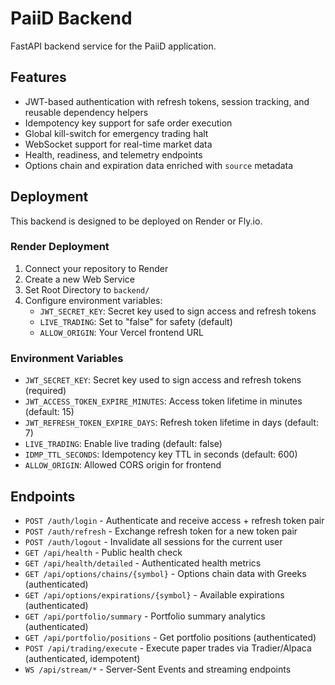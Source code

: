 # PaiiD Backend

FastAPI backend service for the PaiiD application.

## Features

- JWT-based authentication with refresh tokens, session tracking, and reusable dependency helpers
- Idempotency key support for safe order execution
- Global kill-switch for emergency trading halt
- WebSocket support for real-time market data
- Health, readiness, and telemetry endpoints
- Options chain and expiration data enriched with `source` metadata

## Deployment

This backend is designed to be deployed on Render or Fly.io.

### Render Deployment

1. Connect your repository to Render
2. Create a new Web Service
3. Set Root Directory to `backend/`
4. Configure environment variables:
   - `JWT_SECRET_KEY`: Secret key used to sign access and refresh tokens
   - `LIVE_TRADING`: Set to "false" for safety (default)
   - `ALLOW_ORIGIN`: Your Vercel frontend URL

### Environment Variables

- `JWT_SECRET_KEY`: Secret key used to sign access and refresh tokens (required)
- `JWT_ACCESS_TOKEN_EXPIRE_MINUTES`: Access token lifetime in minutes (default: 15)
- `JWT_REFRESH_TOKEN_EXPIRE_DAYS`: Refresh token lifetime in days (default: 7)
- `LIVE_TRADING`: Enable live trading (default: false)
- `IDMP_TTL_SECONDS`: Idempotency key TTL in seconds (default: 600)
- `ALLOW_ORIGIN`: Allowed CORS origin for frontend

## Endpoints

- `POST /auth/login` - Authenticate and receive access + refresh token pair
- `POST /auth/refresh` - Exchange refresh token for a new token pair
- `POST /auth/logout` - Invalidate all sessions for the current user
- `GET /api/health` - Public health check
- `GET /api/health/detailed` - Authenticated health metrics
- `GET /api/options/chains/{symbol}` - Options chain data with Greeks (authenticated)
- `GET /api/options/expirations/{symbol}` - Available expirations (authenticated)
- `GET /api/portfolio/summary` - Portfolio summary analytics (authenticated)
- `GET /api/portfolio/positions` - Get portfolio positions (authenticated)
- `POST /api/trading/execute` - Execute paper trades via Tradier/Alpaca (authenticated, idempotent)
- `WS /api/stream/*` - Server-Sent Events and streaming endpoints